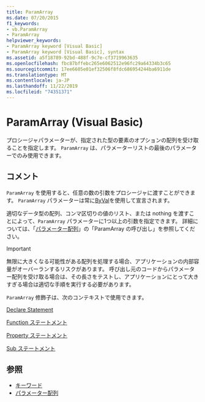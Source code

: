 ```yaml
---
title: ParamArray
ms.date: 07/20/2015
f1_keywords:
- vb.ParamArray
- ParamArray
helpviewer_keywords:
- ParamArray keyword [Visual Basic]
- ParamArray keyword [Visual Basic], syntax
ms.assetid: a5f18789-92bd-488f-9c7e-cf3719963635
ms.openlocfilehash: fbc87bffebc265e6062512e96fc29a64334b3c65
ms.sourcegitcommit: 17ee6605e01ef32506f8fdc686954244ba6911de
ms.translationtype: MT
ms.contentlocale: ja-JP
ms.lasthandoff: 11/22/2019
ms.locfileid: "74351371"
---
```

# <a name="paramarray-visual-basic"></a>ParamArray (Visual Basic)
プロシージャパラメーターが、指定された型の要素のオプションの配列を受け取ることを指定します。 `ParamArray` は、パラメーターリストの最後のパラメーターでのみ使用できます。  
  
## <a name="remarks"></a>コメント  
 `ParamArray` を使用すると、任意の数の引数をプロシージャに渡すことができます。 `ParamArray` パラメーターは常に[ByVal](../../../visual-basic/language-reference/modifiers/byval.md)を使用して宣言されます。  
  
 適切なデータ型の配列、コンマ区切りの値のリスト、または nothing を渡すことによって、`ParamArray` パラメーターに1つ以上の引数を指定できます。 詳細については、「[パラメーター配列](../../../visual-basic/programming-guide/language-features/procedures/parameter-arrays.md)」の「ParamArray の呼び出し」を参照してください。  
  
> [!IMPORTANT]
> 無限に大きくなる可能性がある配列を処理する場合、アプリケーションの内部容量がオーバーランするリスクがあります。 呼び出し元のコードからパラメーター配列を受け取る場合は、その長さをテストし、アプリケーションにとって大きすぎる場合は適切な手順を実行する必要があります。  
  
 `ParamArray` 修飾子は、次のコンテキストで使用できます。  
  
 [Declare Statement](../../../visual-basic/language-reference/statements/declare-statement.md)  
  
 [Function ステートメント](../../../visual-basic/language-reference/statements/function-statement.md)  
  
 [Property ステートメント](../../../visual-basic/language-reference/statements/property-statement.md)  
  
 [Sub ステートメント](../../../visual-basic/language-reference/statements/sub-statement.md)  
  
## <a name="see-also"></a>参照

- [キーワード](../../../visual-basic/language-reference/keywords/index.md)
- [パラメーター配列](../../../visual-basic/programming-guide/language-features/procedures/parameter-arrays.md)

